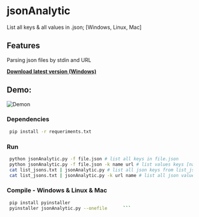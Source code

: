 # jsonAnalytic


List all keys & all values in .json; [Windows, Linux, Mac]

## Features
Parsing json files by stdin and URL


[**Download latest version (Windows)**](https://github.com/raylan-oliveira/jsonAnalytic/releases/latest)
## Demo:
![Demon](https://raw.githubusercontent.com/raylan-oliveira/jsonAnalytic/main/img/demo.gif)

### Dependencies
   ```sh
	pip install -r requeriments.txt
   ```
   
### Run
   ```sh
	python jsonAnalytic.py -f file.json # list all keys in file.json
	python jsonAnalytic.py -f file.json -k name url # list values keys [name, url] in file.json
    cat list_jsons.txt | jsonAnalytic.py # list all json keys from list_jsons.txt
    cat list_jsons.txt | jsonAnalytic.py -k url name # list all json values keys [url, name] from list_jsons.txt
   ```
	
### Compile - Windows & Linux & Mac
   ```sh
	pip install pyinstaller
	pyinstaller jsonAnalytic.py --onefile	   ```